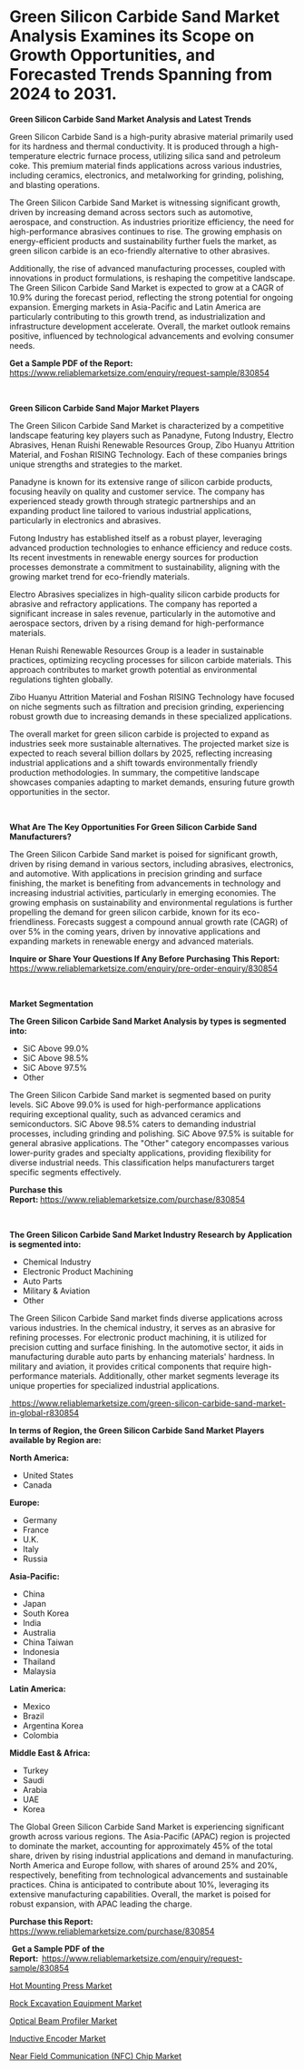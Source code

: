 <p><h1>Green Silicon Carbide Sand Market Analysis Examines its Scope on Growth Opportunities, and Forecasted Trends Spanning from 2024 to 2031.</h1></p><p><strong>Green Silicon Carbide Sand Market Analysis and Latest Trends</strong></p>
<p><p>Green Silicon Carbide Sand is a high-purity abrasive material primarily used for its hardness and thermal conductivity. It is produced through a high-temperature electric furnace process, utilizing silica sand and petroleum coke. This premium material finds applications across various industries, including ceramics, electronics, and metalworking for grinding, polishing, and blasting operations.</p><p>The Green Silicon Carbide Sand Market is witnessing significant growth, driven by increasing demand across sectors such as automotive, aerospace, and construction. As industries prioritize efficiency, the need for high-performance abrasives continues to rise. The growing emphasis on energy-efficient products and sustainability further fuels the market, as green silicon carbide is an eco-friendly alternative to other abrasives.</p><p>Additionally, the rise of advanced manufacturing processes, coupled with innovations in product formulations, is reshaping the competitive landscape. The Green Silicon Carbide Sand Market is expected to grow at a CAGR of 10.9% during the forecast period, reflecting the strong potential for ongoing expansion. Emerging markets in Asia-Pacific and Latin America are particularly contributing to this growth trend, as industrialization and infrastructure development accelerate. Overall, the market outlook remains positive, influenced by technological advancements and evolving consumer needs.</p></p>
<p><strong>Get a Sample PDF of the Report:&nbsp;</strong> <a href="https://www.reliablemarketsize.com/enquiry/request-sample/830854?utm_campaign=1872&utm_medium=2&utm_source=Github&utm_content=ia&utm_term=18122024&utm_id=green-silicon-carbide-sand">https://www.reliablemarketsize.com/enquiry/request-sample/830854</a></p>
<p>&nbsp;</p>
<p><strong>Green Silicon Carbide Sand Major Market Players</strong></p>
<p><p>The Green Silicon Carbide Sand Market is characterized by a competitive landscape featuring key players such as Panadyne, Futong Industry, Electro Abrasives, Henan Ruishi Renewable Resources Group, Zibo Huanyu Attrition Material, and Foshan RISING Technology. Each of these companies brings unique strengths and strategies to the market.</p><p>Panadyne is known for its extensive range of silicon carbide products, focusing heavily on quality and customer service. The company has experienced steady growth through strategic partnerships and an expanding product line tailored to various industrial applications, particularly in electronics and abrasives.</p><p>Futong Industry has established itself as a robust player, leveraging advanced production technologies to enhance efficiency and reduce costs. Its recent investments in renewable energy sources for production processes demonstrate a commitment to sustainability, aligning with the growing market trend for eco-friendly materials.</p><p>Electro Abrasives specializes in high-quality silicon carbide products for abrasive and refractory applications. The company has reported a significant increase in sales revenue, particularly in the automotive and aerospace sectors, driven by a rising demand for high-performance materials.</p><p>Henan Ruishi Renewable Resources Group is a leader in sustainable practices, optimizing recycling processes for silicon carbide materials. This approach contributes to market growth potential as environmental regulations tighten globally.</p><p>Zibo Huanyu Attrition Material and Foshan RISING Technology have focused on niche segments such as filtration and precision grinding, experiencing robust growth due to increasing demands in these specialized applications.</p><p>The overall market for green silicon carbide is projected to expand as industries seek more sustainable alternatives. The projected market size is expected to reach several billion dollars by 2025, reflecting increasing industrial applications and a shift towards environmentally friendly production methodologies. In summary, the competitive landscape showcases companies adapting to market demands, ensuring future growth opportunities in the sector.</p></p>
<p>&nbsp;</p>
<p><strong>What Are The Key Opportunities For Green Silicon Carbide Sand Manufacturers?</strong></p>
<p><p>The Green Silicon Carbide Sand market is poised for significant growth, driven by rising demand in various sectors, including abrasives, electronics, and automotive. With applications in precision grinding and surface finishing, the market is benefiting from advancements in technology and increasing industrial activities, particularly in emerging economies. The growing emphasis on sustainability and environmental regulations is further propelling the demand for green silicon carbide, known for its eco-friendliness. Forecasts suggest a compound annual growth rate (CAGR) of over 5% in the coming years, driven by innovative applications and expanding markets in renewable energy and advanced materials.</p></p>
<p><strong>Inquire or Share Your Questions If Any Before Purchasing This Report:</strong> <a href="https://www.reliablemarketsize.com/enquiry/pre-order-enquiry/830854?utm_campaign=1872&utm_medium=2&utm_source=Github&utm_content=ia&utm_term=18122024&utm_id=green-silicon-carbide-sand">https://www.reliablemarketsize.com/enquiry/pre-order-enquiry/830854</a></p>
<p>&nbsp;</p>
<p><strong>Market Segmentation</strong></p>
<p><strong>The Green Silicon Carbide Sand Market Analysis by types is segmented into:</strong></p>
<p><ul><li>SiC Above 99.0%</li><li>SiC Above 98.5%</li><li>SiC Above 97.5%</li><li>Other</li></ul></p>
<p><p>The Green Silicon Carbide Sand market is segmented based on purity levels. SiC Above 99.0% is used for high-performance applications requiring exceptional quality, such as advanced ceramics and semiconductors. SiC Above 98.5% caters to demanding industrial processes, including grinding and polishing. SiC Above 97.5% is suitable for general abrasive applications. The "Other" category encompasses various lower-purity grades and specialty applications, providing flexibility for diverse industrial needs. This classification helps manufacturers target specific segments effectively.</p></p>
<p><strong>Purchase this Report:&nbsp;</strong><a href="https://www.reliablemarketsize.com/purchase/830854?utm_campaign=1872&utm_medium=2&utm_source=Github&utm_content=ia&utm_term=18122024&utm_id=green-silicon-carbide-sand">https://www.reliablemarketsize.com/purchase/830854</a></p>
<p>&nbsp;</p>
<p><strong>The Green Silicon Carbide Sand Market Industry Research by Application is segmented into:</strong></p>
<p><ul><li>Chemical Industry</li><li>Electronic Product Machining</li><li>Auto Parts</li><li>Military & Aviation</li><li>Other</li></ul></p>
<p><p>The Green Silicon Carbide Sand market finds diverse applications across various industries. In the chemical industry, it serves as an abrasive for refining processes. For electronic product machining, it is utilized for precision cutting and surface finishing. In the automotive sector, it aids in manufacturing durable auto parts by enhancing materials' hardness. In military and aviation, it provides critical components that require high-performance materials. Additionally, other market segments leverage its unique properties for specialized industrial applications.</p></p>
<p><a href="https://www.reliablemarketsize.com/green-silicon-carbide-sand-market-in-global-r830854?utm_campaign=1872&utm_medium=2&utm_source=Github&utm_content=ia&utm_term=18122024&utm_id=green-silicon-carbide-sand">&nbsp;https://www.reliablemarketsize.com/green-silicon-carbide-sand-market-in-global-r830854</a></p>
<p><strong>In terms of Region, the Green Silicon Carbide Sand Market Players available by Region are:</strong></p>
<p>
    <p> <strong> North America: </strong>
        <ul>
            <li>United States</li>
            <li>Canada</li>
        </ul>
        </p> 
    <p> <strong> Europe: </strong>
        <ul>
            <li>Germany</li>
            <li>France</li>
            <li>U.K.</li>
            <li>Italy</li>
            <li>Russia</li>
        </ul>
        </p> 
    <p> <strong> Asia-Pacific: </strong>
        <ul>
            <li>China</li>
            <li>Japan</li>
            <li>South Korea</li>
            <li>India</li>
            <li>Australia</li>
            <li>China Taiwan</li>
            <li>Indonesia</li>
            <li>Thailand</li>
            <li>Malaysia</li>
        </ul>
        </p> 
    <p> <strong> Latin America: </strong>
        <ul>
            <li>Mexico</li>
            <li>Brazil</li>
            <li>Argentina Korea</li>
            <li>Colombia</li>
        </ul>
        </p> 
    <p> <strong> Middle East & Africa: </strong>
        <ul>
            <li>Turkey</li>
            <li>Saudi</li>
            <li>Arabia</li>
            <li>UAE</li>
            <li>Korea</li>
        </ul>
    </p>
    </p>
<p><p>The Global Green Silicon Carbide Sand Market is experiencing significant growth across various regions. The Asia-Pacific (APAC) region is projected to dominate the market, accounting for approximately 45% of the total share, driven by rising industrial applications and demand in manufacturing. North America and Europe follow, with shares of around 25% and 20%, respectively, benefiting from technological advancements and sustainable practices. China is anticipated to contribute about 10%, leveraging its extensive manufacturing capabilities. Overall, the market is poised for robust expansion, with APAC leading the charge.</p></p>
<p><strong>Purchase this Report: </strong><a href="https://www.reliablemarketsize.com/purchase/830854?utm_campaign=1872&utm_medium=2&utm_source=Github&utm_content=ia&utm_term=18122024&utm_id=green-silicon-carbide-sand">https://www.reliablemarketsize.com/purchase/830854</a></p>
<p>&nbsp;<strong>Get a Sample PDF of the Report:&nbsp;&nbsp;</strong><a href="https://www.reliablemarketsize.com/enquiry/request-sample/830854?utm_campaign=1872&utm_medium=2&utm_source=Github&utm_content=ia&utm_term=18122024&utm_id=green-silicon-carbide-sand">https://www.reliablemarketsize.com/enquiry/request-sample/830854</a></p>
<p><strong></strong></p>
<p><p><a href="https://www.linkedin.com/pulse/regional-adaptations-global-hot-mounting-press-market-trends-70yuf?utm_campaign=1872&utm_medium=2&utm_source=Github&utm_content=ia&utm_term=18122024&utm_id=green-silicon-carbide-sand">Hot Mounting Press Market</a></p><p><a href="https://www.linkedin.com/pulse/analyzing-rock-excavation-equipment-market-trends-size-share-exgvf?utm_campaign=1872&utm_medium=2&utm_source=Github&utm_content=ia&utm_term=18122024&utm_id=green-silicon-carbide-sand">Rock Excavation Equipment Market</a></p><p><a href="https://www.linkedin.com/pulse/global-optical-beam-profiler-market-outlook-growth-trends-yayff?utm_campaign=1872&utm_medium=2&utm_source=Github&utm_content=ia&utm_term=18122024&utm_id=green-silicon-carbide-sand">Optical Beam Profiler Market</a></p><p><a href="https://www.linkedin.com/pulse/inductive-encoder-market-report-anticipated-cagr-88-comprehensive-jifbe?utm_campaign=1872&utm_medium=2&utm_source=Github&utm_content=ia&utm_term=18122024&utm_id=green-silicon-carbide-sand">Inductive Encoder Market</a></p><p><a href="https://github.com/BryceTownsendr/Market-Research-Report-List-7/blob/main/near-field-communication-nfc-chip-market.md?utm_campaign=1872&utm_medium=2&utm_source=Github&utm_content=ia&utm_term=18122024&utm_id=green-silicon-carbide-sand">Near Field Communication (NFC) Chip Market</a></p></p>